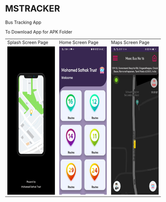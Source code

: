 # MSTRACKER
Bus Tracking App

To Download App for
APK Folder
<table>
  <tr>
    <td>Splash Screen Page</td>
     <td>Home Screen Page</td>
     <td>Maps Screen Page</td>
  </tr>
  <tr>
     <td><img src="pics/splash.jpeg" width=270 height=480></td>
    <td><img src="pics/Bus2.jpeg" width=270 height=480></td>
    <td><img src="pics/BUS.jpeg" width=270 height=480></td>

  </tr>
 </table>



